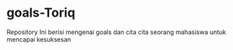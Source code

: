 # goals-Toriq
Repository Ini berisi mengenai goals dan cita cita seorang mahasiswa untuk mencapai kesuksesan
